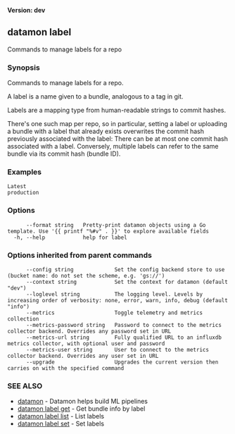 **Version: dev**

## datamon label

Commands to manage labels for a repo

### Synopsis

Commands to manage labels for a repo.

A label is a name given to a bundle, analogous to a tag in git.

Labels are a mapping type from human-readable strings to commit hashes.

There's one such map per repo, so in particular, setting a label or uploading a bundle
with a label that already exists overwrites the commit hash previously associated with the
label:  There can be at most one commit hash associated with a label.  Conversely,
multiple labels can refer to the same bundle via its commit hash (bundle ID).

### Examples

```
Latest
production
```

### Options

```
      --format string   Pretty-print datamon objects using a Go template. Use '{{ printf "%#v" . }}' to explore available fields
  -h, --help            help for label
```

### Options inherited from parent commands

```
      --config string             Set the config backend store to use (bucket name: do not set the scheme, e.g. 'gs://')
      --context string            Set the context for datamon (default "dev")
      --loglevel string           The logging level. Levels by increasing order of verbosity: none, error, warn, info, debug (default "info")
      --metrics                   Toggle telemetry and metrics collection
      --metrics-password string   Password to connect to the metrics collector backend. Overrides any password set in URL
      --metrics-url string        Fully qualified URL to an influxdb metrics collector, with optional user and password
      --metrics-user string       User to connect to the metrics collector backend. Overrides any user set in URL
      --upgrade                   Upgrades the current version then carries on with the specified command
```

### SEE ALSO

* [datamon](datamon.md)	 - Datamon helps build ML pipelines
* [datamon label get](datamon_label_get.md)	 - Get bundle info by label
* [datamon label list](datamon_label_list.md)	 - List labels
* [datamon label set](datamon_label_set.md)	 - Set labels

